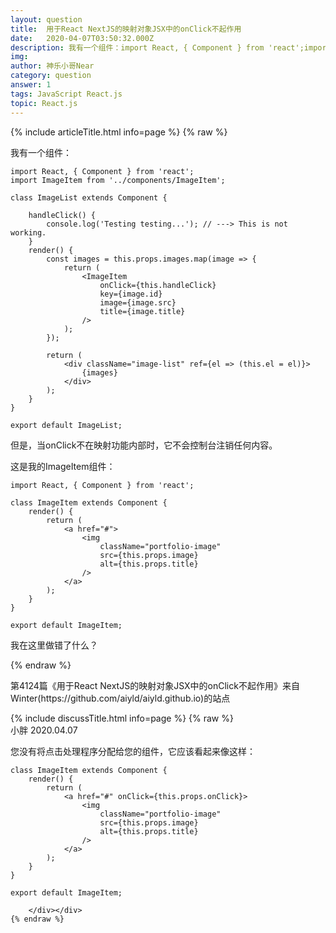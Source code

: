 ```yaml
---
layout: question
title:  用于React NextJS的映射对象JSX中的onClick不起作用
date:   2020-04-07T03:50:32.000Z
description: 我有一个组件：import React, { Component } from 'react';import ImageItem from '../...
img: 
author: 神乐小哥Near
category: question
answer: 1
tags: JavaScript React.js
topic: React.js
---
```

<div class="article-root">
  <div class="article">
    {% include articleTitle.html info=page %}
    {% raw %}
    <div class="article-content"><p><font style="vertical-align: inherit;"><font style="vertical-align: inherit;">我有一个组件：</font></font></p>

<pre><code>import React, { Component } from 'react';<font></font>
import ImageItem from '../components/ImageItem';<font></font>
<font></font>
class ImageList extends Component {<font></font>
<font></font>
    handleClick() {<font></font>
        console.log('Testing testing...'); // ---&gt; This is not working.<font></font>
    }<font></font>
    render() {<font></font>
        const images = this.props.images.map(image =&gt; {<font></font>
            return (<font></font>
                &lt;ImageItem<font></font>
                    onClick={this.handleClick}<font></font>
                    key={image.id}<font></font>
                    image={image.src}<font></font>
                    title={image.title}<font></font>
                /&gt;<font></font>
            );<font></font>
        });<font></font>
<font></font>
        return (<font></font>
            &lt;div className="image-list" ref={el =&gt; (this.el = el)}&gt;<font></font>
                {images}<font></font>
            &lt;/div&gt;<font></font>
        );<font></font>
    }<font></font>
}<font></font>
<font></font>
export default ImageList;<font></font>
</code></pre>

<p><font style="vertical-align: inherit;"><font style="vertical-align: inherit;">但是，当onClick不在映射功能内部时，它不会控制台注销任何内容。</font></font></p>

<p><font style="vertical-align: inherit;"><font style="vertical-align: inherit;">这是我的ImageItem组件： </font></font></p>

<pre><code>import React, { Component } from 'react';<font></font>
<font></font>
class ImageItem extends Component {<font></font>
    render() {<font></font>
        return (<font></font>
            &lt;a href="#"&gt;<font></font>
                &lt;img<font></font>
                    className="portfolio-image"<font></font>
                    src={this.props.image}<font></font>
                    alt={this.props.title}<font></font>
                /&gt;<font></font>
            &lt;/a&gt;<font></font>
        );<font></font>
    }<font></font>
}<font></font>
<font></font>
export default ImageItem;<font></font>
</code></pre>

<p><font style="vertical-align: inherit;"><font style="vertical-align: inherit;">我在这里做错了什么？</font></font></p></div>
    {% endraw %}
  </div>
  <p class="winter_mark">第4124篇《用于React NextJS的映射对象JSX中的onClick不起作用》来自Winter(https://github.com/aiyld/aiyld.github.io)的站点</p>
  <div class="discuss-wrapper">
    {% include discussTitle.html info=page %}
    {% raw %}
    <div class="discuss-item">
        <div class="discuss-parent">
          <div class="discuss-meta">
            <span class="discuss-user">小胖</span>
            <span class="discuss-time">2020.04.07</span>
          </div>
          <div class="discuss-comment"><p><font style="vertical-align: inherit;"><font style="vertical-align: inherit;">您没有将点击处理程序分配给您的组件，它应该看起来像这样：</font></font></p>

<pre><code>class ImageItem extends Component {<font></font>
    render() {<font></font>
        return (<font></font>
            &lt;a href="#" onClick={this.props.onClick}&gt;<font></font>
                &lt;img<font></font>
                    className="portfolio-image"<font></font>
                    src={this.props.image}<font></font>
                    alt={this.props.title}<font></font>
                /&gt;<font></font>
            &lt;/a&gt;<font></font>
        );<font></font>
    }<font></font>
}<font></font>
<font></font>
export default ImageItem;<font></font>
</code></pre></div>
        </div></div>
    {% endraw %}
  </div>
<div>
